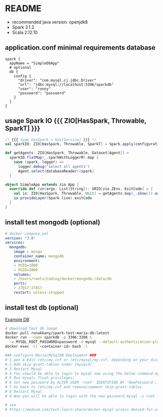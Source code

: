 # README

- recommended java version: openjdk8
- Spark 3.1.2
- Scala 2.12.10

## application.conf minimal requirements database

```
spark {
  appName = "SimpleDbApp"
  # optional
  db {
    config {
      "driver": "com.mysql.cj.jdbc.Driver"
      "url": "jdbc:mysql://localhost:3306/sparkdb"
      "user": "ronny"
      "password": "password"
    }
  }
}
```

## usage Spark IO {{{ ZIO[HasSpark, Throwable, SparkT] }}}

```scala
/* {{{ type HasSpark = Has[Service] }}} */
val sparkIO: ZIO[HasSpark, Throwable, SparkT] = Spark.apply(configuration, logger)

def getAgents: ZIO[HasSpark, Throwable, Dataset[Agent]] =
  sparkIO.flatMap(_.sparkWithLoggerM).map {
    case (spark, logger) =>
      logger.debug("select all agents")
      Agent.select(databaseReader)(spark)
  }

object SimpleApp extends zio.App {
  override def run(args: List[String]): URIO[zio.ZEnv, ExitCode] = {
    val io: ZIO[HasSpark, Throwable, Unit] = getAgents.map(_.show()).as(())
    io.provideLayer(Spark.live).exitCode
  }
}
```

## install test mongodb (optional)

```yaml
# docker-compose.yml
version: "3.8"
services:
  mongodb:
    image : mongo
    container_name: mongodb
    environment:
    - PUID=1000
    - PGID=1000
    volumes:
    - /Users/rwels/Coding/docker/mongodb:/data/db
    ports:
    - 27017:27017
    restart: unless-stopped
```

## install test db (optional)

[Example DB](https://www.w3resource.com/sql/sql-table.php)

```bash
# download test db image
docker pull ronakkany/spark-test-maria-db:latest
docker run --name sparkdb -p 3306:3306 \
  -e MYSQL_ROOT_PASSWORD=password -d mysql --default-authentication-plugin=mysql_native_password
docker exec -it <container-id> bash -l

### configure Maria/MySqlDB Deployment ###
# 1 pen & Edit /etc/my.cnf or /etc/mysql/my.cnf, depending on your distro.
# 2 Add skip-grant-tables under [mysqld]
# 3 Restart Mysql
# 4 You should be able to login to mysql now using the below command mysql -u root -p
# 5 Run mysql> flush privileges;
# 6 Set new password by ALTER USER 'root' IDENTIFIED BY 'NewPassword';
# 7 Go back to /etc/my.cnf and remove/comment skip-grant-tables
# 8 Restart Mysql
# 9 Now you will be able to login with the new password mysql -u root -p

# see
# https://medium.com/tech-learn-share/docker-mysql-access-denied-for-user-172-17-0-1-using-password-yes-c5eadad582d3
```

